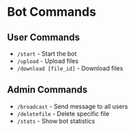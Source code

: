 # Bot Commands

## User Commands
- `/start` - Start the bot
- `/upload` - Upload files
- `/download [file_id]` - Download files

## Admin Commands
- `/broadcast` - Send message to all users
- `/deletefile` - Delete specific file
- `/stats` - Show bot statistics
